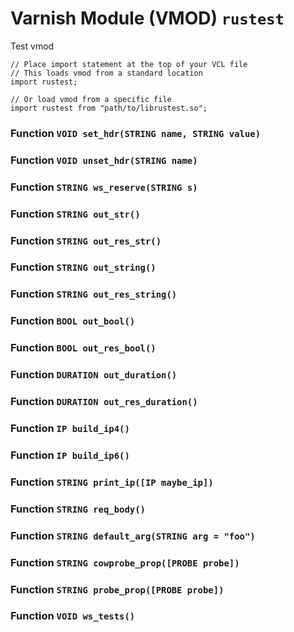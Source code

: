 <!--

   !!!!!!  WARNING: DO NOT EDIT THIS FILE!

   This file was generated from the Varnish VMOD source code.
   It will be automatically updated on each build.

-->
# Varnish Module (VMOD) `rustest`

Test vmod

```vcl
// Place import statement at the top of your VCL file
// This loads vmod from a standard location
import rustest;

// Or load vmod from a specific file
import rustest from "path/to/librustest.so";
```

### Function `VOID set_hdr(STRING name, STRING value)`

### Function `VOID unset_hdr(STRING name)`

### Function `STRING ws_reserve(STRING s)`

### Function `STRING out_str()`

### Function `STRING out_res_str()`

### Function `STRING out_string()`

### Function `STRING out_res_string()`

### Function `BOOL out_bool()`

### Function `BOOL out_res_bool()`

### Function `DURATION out_duration()`

### Function `DURATION out_res_duration()`

### Function `IP build_ip4()`

### Function `IP build_ip6()`

### Function `STRING print_ip([IP maybe_ip])`

### Function `STRING req_body()`

### Function `STRING default_arg(STRING arg = "foo")`

### Function `STRING cowprobe_prop([PROBE probe])`

### Function `STRING probe_prop([PROBE probe])`

### Function `VOID ws_tests()`
